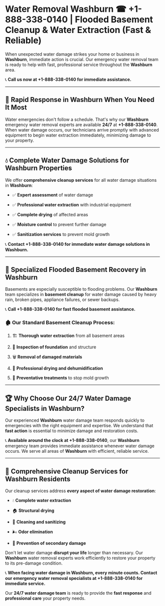 # Water Removal Washburn ☎ +1-888-338-0140 | Flooded Basement Cleanup & Water Extraction (Fast & Reliable)

When unexpected water damage strikes your home or business in **Washburn**, immediate action is crucial. Our emergency water removal team is ready to help with fast, professional service throughout the **Washburn** area. 

📞 **Call us now at +1-888-338-0140 for immediate assistance.**
---
## 🚀 Rapid Response in Washburn When You Need It Most
Water emergencies don't follow a schedule. That's why our **Washburn** emergency water removal experts are available **24/7** at **+1-888-338-0140**. When water damage occurs, our technicians arrive promptly with advanced equipment to begin water extraction immediately, minimizing damage to your property.
---
## 💧 Complete Water Damage Solutions for Washburn Properties
We offer **comprehensive cleanup services** for all water damage situations in **Washburn**:
- ✅ **Expert assessment** of water damage  
- ✅ **Professional water extraction** with industrial equipment  
- ✅ **Complete drying** of affected areas  
- ✅ **Moisture control** to prevent further damage  
- ✅ **Sanitization services** to prevent mold growth  
📞 **Contact +1-888-338-0140 for immediate water damage solutions in Washburn.**
---
## 🌊 Specialized Flooded Basement Recovery in Washburn
Basements are especially susceptible to flooding problems. Our **Washburn** team specializes in **basement cleanup** for water damage caused by heavy rain, broken pipes, appliance failures, or sewer backups. 
📞 **Call +1-888-338-0140 for fast flooded basement assistance.**
### 🏚️ Our Standard Basement Cleanup Process:
1. 🏗️ **Thorough water extraction** from all basement areas  
2. 🔎 **Inspection of foundation** and structure  
3. 🗑️ **Removal of damaged materials**  
4. 💨 **Professional drying and dehumidification**  
5. 🚫 **Preventative treatments** to stop mold growth  
---
## 🏆 Why Choose Our 24/7 Water Damage Specialists in Washburn?
Our experienced **Washburn** water damage team responds quickly to emergencies with the right equipment and expertise. We understand that **fast action** is essential to minimize damage and restoration costs.
📞 **Available around the clock at +1-888-338-0140**, our **Washburn** emergency team provides immediate assistance whenever water damage occurs. We serve all areas of **Washburn** with efficient, reliable service.
---
## 🧹 Comprehensive Cleanup Services for Washburn Residents
Our cleanup services address **every aspect of water damage restoration**:
- 💧 **Complete water extraction**  
- 🏠 **Structural drying**  
- 🧼 **Cleaning and sanitizing**  
- 🌬️ **Odor elimination**  
- 🚫 **Prevention of secondary damage**  
Don't let water damage **disrupt your life** longer than necessary. Our **Washburn** water removal experts work efficiently to restore your property to its pre-damage condition.
📞 **When facing water damage in Washburn, every minute counts. Contact our emergency water removal specialists at +1-888-338-0140 for immediate service.**
Our **24/7 water damage team** is ready to provide the **fast response** and **professional care** your property needs.
